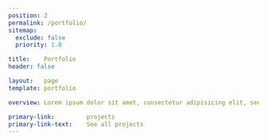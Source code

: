 ```yaml
---
position: 2
permalink: /portfolio/
sitemap:
  exclude: false
  priority: 1.0

title:    Portfolio
header: false

layout:   page
template: portfolio

overview: Lorem ipsum dolor sit amet, consectetur adipisicing elit, sed do eiusmod tempor incididunt ut labore et dolore magna aliqua.

primary-link:         projects
primary-link-text:    See all projects
---
```

